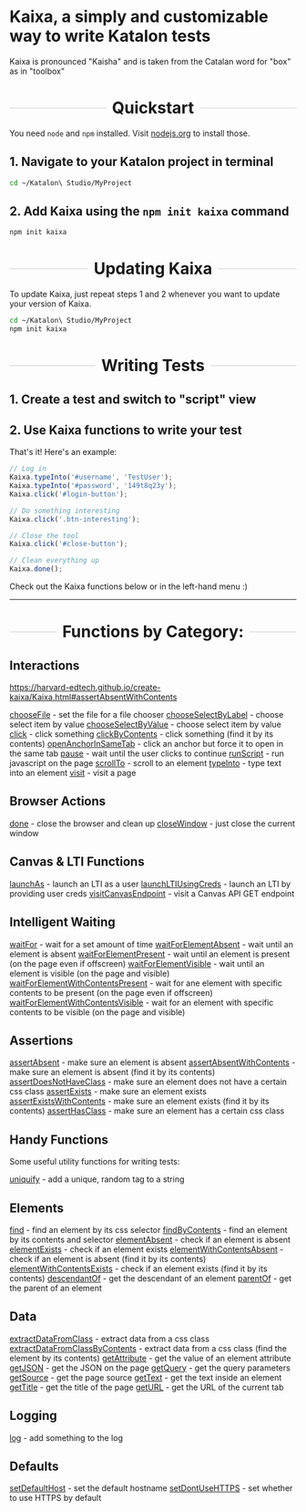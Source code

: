# Kaixa, a simply and customizable way to write Katalon tests

Kaixa is pronounced "Kaisha" and is taken from the Catalan word for "box" as in "toolbox"

<h1 style="display: flex; align-items: center;">
  <div style="flex-grow: 1; height: 1px; background: #ccc; margin-right: 10px;">
  </div>
  <div>
    Quickstart
  </div>
  <div style="flex-grow: 1; height: 1px; background: #ccc; margin-left: 10px;">
  </div>
</h1>

You need `node` and `npm` installed. Visit [nodejs.org](https://nodejs.org) to install those.

## 1. Navigate to your Katalon project in terminal

```bash
cd ~/Katalon\ Studio/MyProject
```

## 2. Add Kaixa using the `npm init kaixa` command

```bash
npm init kaixa
```

<h1 style="display: flex; align-items: center;">
  <div style="flex-grow: 1; height: 1px; background: #ccc; margin-right: 10px;">
  </div>
  <div>
    Updating Kaixa
  </div>
  <div style="flex-grow: 1; height: 1px; background: #ccc; margin-left: 10px;">
  </div>
</h1>

To update Kaixa, just repeat steps 1 and 2 whenever you want to update your version of Kaixa.

```bash
cd ~/Katalon\ Studio/MyProject
npm init kaixa
```

<h1 style="display: flex; align-items: center;">
  <div style="flex-grow: 1; height: 1px; background: #ccc; margin-right: 10px;">
  </div>
  <div>
    Writing Tests
  </div>
  <div style="flex-grow: 1; height: 1px; background: #ccc; margin-left: 10px;">
  </div>
</h1>

## 1. Create a test and switch to "script" view

## 2. Use Kaixa functions to write your test

That's it! Here's an example:

```js
// Log in
Kaixa.typeInto('#username', 'TestUser');
Kaixa.typeInto('#password', '149t8q23y');
Kaixa.click('#login-button');

// Do something interesting
Kaixa.click('.btn-interesting');

// Close the tool
Kaixa.click('#close-button');

// Clean everything up
Kaixa.done();
```

Check out the Kaixa functions below or in the left-hand menu :)

<hr />

<h1 style="display: flex; align-items: center;">
  <div style="flex-grow: 1; height: 1px; background: #ccc; margin-right: 10px;">
  </div>
  <div>
    Functions by Category:
  </div>
  <div style="flex-grow: 1; height: 1px; background: #ccc; margin-left: 10px;">
  </div>
</h1>

## Interactions
https://harvard-edtech.github.io/create-kaixa/Kaixa.html#assertAbsentWithContents

[chooseFile](https://harvard-edtech.github.io/create-kaixa/Kaixa.html#chooseFile) - set the file for a file chooser
[chooseSelectByLabel](https://harvard-edtech.github.io/create-kaixa/Kaixa.html#chooseSelectByLabel) - choose select item by value
[chooseSelectByValue](https://harvard-edtech.github.io/create-kaixa/Kaixa.html#chooseSelectByValue) - choose select item by value
[click](https://harvard-edtech.github.io/create-kaixa/Kaixa.html#click) - click something
[clickByContents](https://harvard-edtech.github.io/create-kaixa/Kaixa.html#clickByContents) - click something (find it by its contents)
[openAnchorInSameTab](https://harvard-edtech.github.io/create-kaixa/Kaixa.html#openAnchorInSameTab) - click an anchor but force it to open in the same tab
[pause](https://harvard-edtech.github.io/create-kaixa/Kaixa.html#pause) - wait until the user clicks to continue
[runScript](https://harvard-edtech.github.io/create-kaixa/Kaixa.html#runScript) - run javascript on the page
[scrollTo](https://harvard-edtech.github.io/create-kaixa/Kaixa.html#scrollTo) - scroll to an element
[typeInto](https://harvard-edtech.github.io/create-kaixa/Kaixa.html#typeInto) - type text into an element
[visit](https://harvard-edtech.github.io/create-kaixa/Kaixa.html#visit) - visit a page

## Browser Actions

[done](https://harvard-edtech.github.io/create-kaixa/Kaixa.html#done) - close the browser and clean up
[closeWindow](https://harvard-edtech.github.io/create-kaixa/Kaixa.html#closeWindow) - just close the current window

## Canvas & LTI Functions

[launchAs](https://harvard-edtech.github.io/create-kaixa/Kaixa.html#launchAs) - launch an LTI as a user
[launchLTIUsingCreds](https://harvard-edtech.github.io/create-kaixa/Kaixa.html#launchLTIUsingCreds) - launch an LTI by providing user creds
[visitCanvasEndpoint](https://harvard-edtech.github.io/create-kaixa/Kaixa.html#visitCanvasEndpoint) - visit a Canvas API GET endpoint

## Intelligent Waiting

[waitFor](https://harvard-edtech.github.io/create-kaixa/Kaixa.html#waitFor) - wait for a set amount of time
[waitForElementAbsent](https://harvard-edtech.github.io/create-kaixa/Kaixa.html#waitForElementAbsent) - wait until an element is absent
[waitForElementPresent](https://harvard-edtech.github.io/create-kaixa/Kaixa.html#waitForElementPresent) - wait until an element is present (on the page even if offscreen)
[waitForElementVisible](https://harvard-edtech.github.io/create-kaixa/Kaixa.html#waitForElementVisible) - wait until an element is visible (on the page and visible)
[waitForElementWithContentsPresent](https://harvard-edtech.github.io/create-kaixa/Kaixa.html#waitForElementWithContentsPresent) - wait for ane element with specific contents to be present (on the page even if offscreen)
[waitForElementWithContentsVisible](https://harvard-edtech.github.io/create-kaixa/Kaixa.html#waitForElementWithContentsVisible) - wait for an element with specific contents to be visible (on the page and visible)

## Assertions

[assertAbsent](https://harvard-edtech.github.io/create-kaixa/Kaixa.html#assertAbsent) - make sure an element is absent
[assertAbsentWithContents](https://harvard-edtech.github.io/create-kaixa/Kaixa.html#assertAbsentWithContents) - make sure an element is absent (find it by its contents)
[assertDoesNotHaveClass](https://harvard-edtech.github.io/create-kaixa/Kaixa.html#assertDoesNotHaveClass) - make sure an element does not have a certain css class
[assertExists](https://harvard-edtech.github.io/create-kaixa/Kaixa.html#assertExists) - make sure an element exists
[assertExistsWithContents](https://harvard-edtech.github.io/create-kaixa/Kaixa.html#assertExistsWithContents) - make sure an element exists (find it by its contents)
[assertHasClass](https://harvard-edtech.github.io/create-kaixa/Kaixa.html#assertHasClass) - make sure an element has a certain css class

## Handy Functions

Some useful utility functions for writing tests:

[uniquify](https://harvard-edtech.github.io/create-kaixa/Kaixa.html#uniquify) - add a unique, random tag to a string

## Elements

[find](https://harvard-edtech.github.io/create-kaixa/Kaixa.html#find) - find an element by its css selector
[findByContents](https://harvard-edtech.github.io/create-kaixa/Kaixa.html#findByContents) - find an element by its contents and selector
[elementAbsent](https://harvard-edtech.github.io/create-kaixa/Kaixa.html#elementAbsent) - check if an element is absent
[elementExists](https://harvard-edtech.github.io/create-kaixa/Kaixa.html#elementExists) - check if an element exists
[elementWithContentsAbsent](https://harvard-edtech.github.io/create-kaixa/Kaixa.html#elementWithContentsAbsent) - check if an element is absent (find it by its contents)
[elementWithContentsExists](https://harvard-edtech.github.io/create-kaixa/Kaixa.html#elementWithContentsExists) - check if an element exists (find it by its contents)
[descendantOf](https://harvard-edtech.github.io/create-kaixa/Kaixa.html#descendantOf) - get the descendant of an element
[parentOf](https://harvard-edtech.github.io/create-kaixa/Kaixa.html#parentOf) - get the parent of an element

## Data

[extractDataFromClass](https://harvard-edtech.github.io/create-kaixa/Kaixa.html#extractDataFromClass) - extract data from a css class
[extractDataFromClassByContents](https://harvard-edtech.github.io/create-kaixa/Kaixa.html#extractDataFromClassByContents) - extract data from a css class (find the element by its contents)
[getAttribute](https://harvard-edtech.github.io/create-kaixa/Kaixa.html#getAttribute) - get the value of an element attribute
[getJSON](https://harvard-edtech.github.io/create-kaixa/Kaixa.html#getJSON) - get the JSON on the page
[getQuery](https://harvard-edtech.github.io/create-kaixa/Kaixa.html#getQuery) - get the query parameters
[getSource](https://harvard-edtech.github.io/create-kaixa/Kaixa.html#getSource) - get the page source
[getText](https://harvard-edtech.github.io/create-kaixa/Kaixa.html#getText) - get the text inside an element
[getTitle](https://harvard-edtech.github.io/create-kaixa/Kaixa.html#getTitle) - get the title of the page
[getURL](https://harvard-edtech.github.io/create-kaixa/Kaixa.html#getURL) - get the URL of the current tab

## Logging

[log](https://harvard-edtech.github.io/create-kaixa/Kaixa.html#log) - add something to the log

## Defaults

[setDefaultHost](https://harvard-edtech.github.io/create-kaixa/Kaixa.html#setDefaultHost) - set the default hostname
[setDontUseHTTPS](https://harvard-edtech.github.io/create-kaixa/Kaixa.html#setDontUseHTTPS) - set whether to use HTTPS by default
